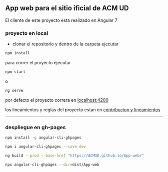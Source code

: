 ## App web para el sitio ificial de ACM UD

El cliente de este proyecto esta realizado en Angular 7

### proyecto en local

- clonar el repositorio y dentro de la carpeta ejecutar 

```javascript
npm install
```

para correr el proyecto ejecutar
```javascript
npm start
```
o
```javascript
ng serve
```
por defecto el proyecto correra en [localhost:4200](http://localhost:4200)

los lineamientos y reglas del proyecto estan en  [contribucion y lineamientos](./CONTRIBUTING.md)

---

### despliegue en gh-pages

```bash
npm install -g angular-cli-ghpages
```

```bash
npm i angular-cli-ghpages --save-dev
```

```bash
ng build --prod --base-href "https://ACMUD.github.io/App-web/"
```

```bash
npx angular-cli-ghpages --dir=dist/App-web
```